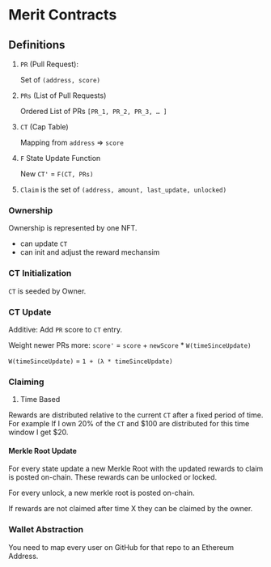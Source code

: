 # Merit Contracts

## Definitions

1. `PR` (Pull Request):

   Set of `(address, score)`

2. `PRs` (List of Pull Requests)

   Ordered List of PRs `[PR_1, PR_2, PR_3, … ]`

3. `CT` (Cap Table)

   Mapping from `address` => `score`

4. `F` State Update Function

   New `CT'` = `F(CT, PRs)`

5. `Claim` is the set of `(address, amount, last_update, unlocked)`

### Ownership

Ownership is represented by one NFT.

- can update `CT`
- can init and adjust the reward mechansim

### CT Initialization

`CT` is seeded by Owner.

### CT Update

Additive: Add `PR` score to `CT` entry.

Weight newer PRs more: `score'` = `score` + `newScore` \* `W(timeSinceUpdate)`

`W(timeSinceUpdate)` = `1 + (λ * timeSinceUpdate)`

### Claiming

1. Time Based

Rewards are distributed relative to the current `CT` after a fixed period of time.
For example If I own 20% of the `CT` and $100 are distributed for this time window I get $20.

#### Merkle Root Update

For every state update a new Merkle Root with the updated rewards to claim is posted on-chain. These rewards can be unlocked or locked.

For every unlock, a new merkle root is posted on-chain.

If rewards are not claimed after time X they can be claimed by the owner.

### Wallet Abstraction

You need to map every user on GitHub for that repo to an Ethereum Address.
